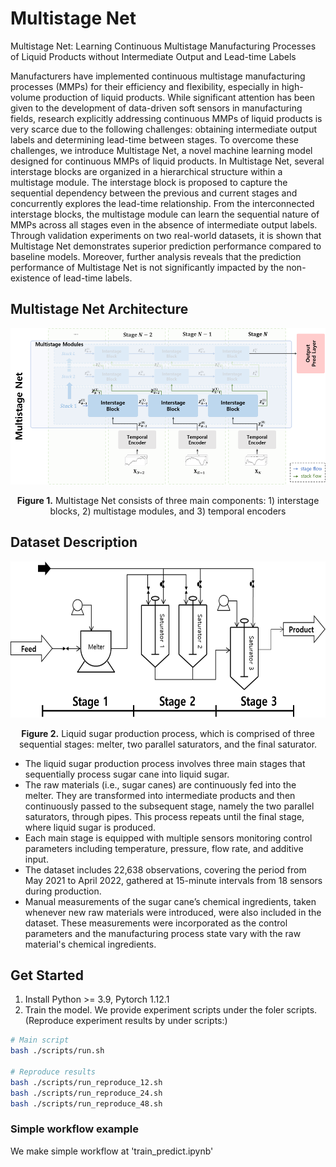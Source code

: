 # Multistage Net

Multistage Net: Learning Continuous Multistage Manufacturing Processes of Liquid Products without Intermediate Output and Lead-time Labels

Manufacturers have implemented continuous multistage manufacturing processes (MMPs) for their efficiency and flexibility, especially in high-volume production of liquid products. While significant attention has been given to the development of data-driven soft sensors in manufacturing fields, research explicitly addressing continuous MMPs of liquid products is very scarce due to the following challenges: obtaining intermediate output labels and determining lead-time between stages. To overcome these challenges, we introduce Multistage Net, a novel machine learning model designed for continuous MMPs of liquid products. In Multistage Net, several interstage blocks are organized in a hierarchical structure within a multistage module. The interstage block is proposed to capture the sequential dependency between the previous and current stages and concurrently explores the lead-time relationship. From the interconnected interstage blocks, the multistage module can learn the sequential nature of MMPs across all stages even in the absence of intermediate output labels. Through validation experiments on two real-world datasets, it is shown that Multistage Net demonstrates superior prediction performance compared to baseline models. Moreover, further analysis reveals that the prediction performance of Multistage Net is not significantly impacted by the non-existence of lead-time labels.

## Multistage Net Architecture
<p align="center">
<img src=".\pic\MultistageNet.png" height = "250" alt="" align=center />
<br><br>
<b>Figure 1.</b> Multistage Net consists of three main components: 1) interstage blocks, 2) multistage modules, and 3) temporal encoders
</p>

## Dataset Description
<p align="center">
<img src=".\pic\LiquidSugar.png" height = "250" alt="" align=center />
<br><br>
<b>Figure 2.</b> Liquid sugar production process, which is comprised of three sequential stages: melter, two parallel saturators, and the final saturator.
</p>

- The liquid sugar production process involves three main stages that sequentially process sugar cane into liquid sugar. 
- The raw materials (i.e., sugar canes) are continuously fed into the melter. They are transformed into intermediate products and then continuously passed to the subsequent stage, namely the two parallel saturators, through pipes. This process repeats until the final stage, where liquid sugar is produced. 
- Each main stage is equipped with multiple sensors monitoring control parameters including temperature, pressure, flow rate, and additive input. 
- The dataset includes 22,638 observations, covering the period from May 2021 to April 2022, gathered at 15-minute intervals from 18 sensors during production.
- Manual measurements of the sugar cane’s chemical ingredients, taken whenever new raw materials were introduced, were also included in the dataset. These measurements were incorporated as the control parameters and the manufacturing process state vary with the raw material's chemical ingredients.


## Get Started
1. Install Python >= 3.9, Pytorch 1.12.1
2. Train the model. We provide experiment scripts under the foler scripts. (Reproduce experiment results by under scripts:)

```bash
# Main script
bash ./scripts/run.sh

# Reproduce results
bash ./scripts/run_reproduce_12.sh
bash ./scripts/run_reproduce_24.sh
bash ./scripts/run_reproduce_48.sh
```

### Simple workflow example
We make simple workflow at 'train_predict.ipynb'
